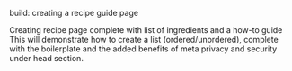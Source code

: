 build: creating a recipe guide page

Creating recipe page complete with list of ingredients and a how-to guide 
This will demonstrate how to create a list (ordered/unordered), complete with the boilerplate
and the added benefits of meta privacy and security under head section. 
